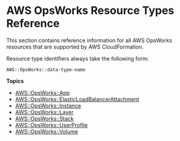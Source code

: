 # AWS OpsWorks Resource Types Reference<a name="cfn-reference-opsworks"></a>

This section contains reference information for all AWS OpsWorks resources that are supported by AWS CloudFormation\.

Resource type identifiers always take the following form:

```
AWS::OpsWorks::data-type-name
```

**Topics**
+ [AWS::OpsWorks::App](aws-resource-opsworks-app.md)
+ [AWS::OpsWorks::ElasticLoadBalancerAttachment](aws-resource-opsworks-elbattachment.md)
+ [AWS::OpsWorks::Instance](aws-resource-opsworks-instance.md)
+ [AWS::OpsWorks::Layer](aws-resource-opsworks-layer.md)
+ [AWS::OpsWorks::Stack](aws-resource-opsworks-stack.md)
+ [AWS::OpsWorks::UserProfile](aws-resource-opsworks-userprofile.md)
+ [AWS::OpsWorks::Volume](aws-resource-opsworks-volume.md)